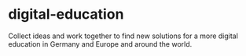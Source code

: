 # digital-education
Collect ideas and work together to find new solutions for a more digital education in Germany and Europe and around the world.
